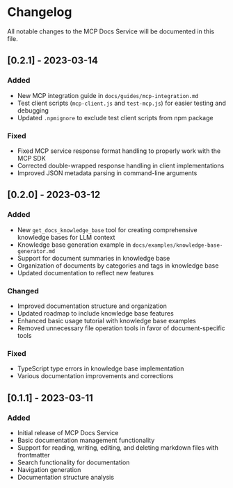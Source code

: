 # Changelog

All notable changes to the MCP Docs Service will be documented in this file.

## [0.2.1] - 2023-03-14

### Added

- New MCP integration guide in `docs/guides/mcp-integration.md`
- Test client scripts (`mcp-client.js` and `test-mcp.js`) for easier testing and debugging
- Updated `.npmignore` to exclude test client scripts from npm package

### Fixed

- Fixed MCP service response format handling to properly work with the MCP SDK
- Corrected double-wrapped response handling in client implementations
- Improved JSON metadata parsing in command-line arguments

## [0.2.0] - 2023-03-12

### Added

- New `get_docs_knowledge_base` tool for creating comprehensive knowledge bases for LLM context
- Knowledge base generation example in `docs/examples/knowledge-base-generator.md`
- Support for document summaries in knowledge base
- Organization of documents by categories and tags in knowledge base
- Updated documentation to reflect new features

### Changed

- Improved documentation structure and organization
- Updated roadmap to include knowledge base features
- Enhanced basic usage tutorial with knowledge base examples
- Removed unnecessary file operation tools in favor of document-specific tools

### Fixed

- TypeScript type errors in knowledge base implementation
- Various documentation improvements and corrections

## [0.1.1] - 2023-03-11

### Added

- Initial release of MCP Docs Service
- Basic documentation management functionality
- Support for reading, writing, editing, and deleting markdown files with frontmatter
- Search functionality for documentation
- Navigation generation
- Documentation structure analysis
